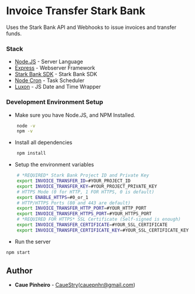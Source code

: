 # Invoice Transfer Stark Bank

Uses the Stark Bank API and Webhooks to issue invoices and transfer funds.

### Stack

* [Node.JS](https://nodejs.org/) - Server Language
* [Express](https://expressjs.com/) - Webserver Framework
* [Stark Bank SDK](https://starkbank.com/) - Stark Bank SDK
* [Node Cron](https://www.npmjs.com/package/node-cron/) - Task Scheduler
* [Luxon](https://moment.github.io/luxon/) - JS Date and Time Wrapper

### Development Environment Setup

* Make sure you have Node.JS, and NPM Installed.
```sh
    node -v
    npm -v
```

* Install all dependencies 
```sh
    npm install
```


* Setup the environment variables
```sh
    # *REQUIRED* Stark Bank Project ID and Private Key
    export INVOICE_TRANSFER_ID=#YOUR_PROJECT_ID
    export INVOICE_TRANSFER_KEY=#YOUR_PROJECT_PRIVATE_KEY
    # HTTPS Mode (0 for HTTP, 1 FOR HTTPS, 0 is default)
    export ENABLE_HTTPS=#0_or_1
    # HTTP/HTTPS Ports (80 and 443 are default)
    export INVOICE_TRANSFER_HTTP_PORT=#YOUR_HTTP_PORT
    export INVOICE_TRANSFER_HTTPS_PORT=#YOUR_HTTPS_PORT
    # *REQUIRED FOR HTTPS* SSL Certificate (Self-signed is enough)
    export INVOICE_TRANSFER_CERTIFICATE=#YOUR_SSL_CERTIFICATE
    export INVOICE_TRANSFER_CERTIFICATE_KEY=#YOUR_SSL_CERTIFICATE_KEY
```

* Run the server
```sh
npm start
```

## Author

* **Caue Pinheiro** - [CaueStry](https://github.com/CaueStry)(cauepnhr@gmail.com)
